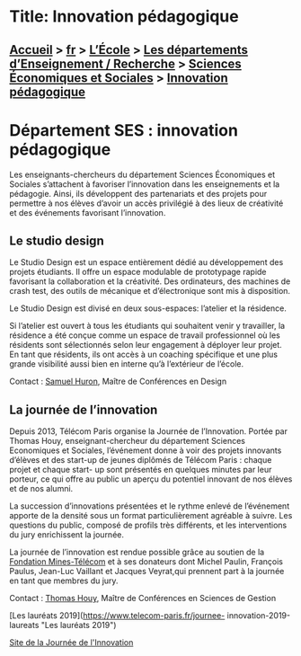 # Title: Innovation pédagogique

## [Accueil](https://www.telecom-paris.fr "https://www.telecom-paris.fr") > [fr](https://www.telecom-paris.fr/fr "fr") > [L’École](https://www.telecom-paris.fr/fr/ecole "L’École") > [Les départements d’Enseignement / Recherche](https://www.telecom-paris.fr/fr/ecole/departements-enseignement-recherche "Les départements d’Enseignement / Recherche") > [Sciences Économiques et Sociales](https://www.telecom-paris.fr/fr/ecole/departements-enseignement-recherche/sciences-economiques-sociales "Sciences Économiques et Sociales") > [Innovation pédagogique](https://www.telecom-paris.fr/fr/ecole/departements-enseignement-recherche/sciences-economiques-sociales/innovation-pedagogique)

[](https://www.telecom-paris.fr/fr/accueil)

# Département SES : innovation pédagogique

Les enseignants-chercheurs du département Sciences Économiques et Sociales
s’attachent à favoriser l’innovation dans les enseignements et la pédagogie.
Ainsi, ils développent des partenariats et des projets pour permettre à nos
élèves d’avoir un accès privilégié à des lieux de créativité et des événements
favorisant l’innovation.

## Le studio design

Le Studio Design est un espace entièrement dédié au développement des projets
étudiants. Il offre un espace modulable de prototypage rapide favorisant la
collaboration et la créativité. Des ordinateurs, des machines de crash test,
des outils de mécanique et d’électronique sont mis à disposition.

Le Studio Design est divisé en deux sous-espaces: l’atelier et la résidence.

Si l’atelier est ouvert à tous les étudiants qui souhaitent venir y
travailler, la résidence a été conçue comme un espace de travail professionnel
où les résidents sont sélectionnés selon leur engagement à déployer leur
projet. En tant que résidents, ils ont accès à un coaching spécifique et une
plus grande visibilité aussi bien en interne qu’à l’extérieur de l’école.

Contact : [Samuel Huron](https://www.telecom-paris.fr/samuel-huron), Maître de
Conférences en Design  

## La journée de l’innovation

Depuis 2013, Télécom Paris organise la Journée de l’Innovation. Portée par
Thomas Houy, enseignant-chercheur du département Sciences Economiques et
Sociales, l’événement donne à voir des projets innovants d’élèves et des
start-up de jeunes diplômés de Télécom Paris : chaque projet et chaque start-
up sont présentés en quelques minutes par leur porteur, ce qui offre au public
un aperçu du potentiel innovant de nos élèves et de nos alumni.

La succession d’innovations présentées et le rythme enlevé de l’événement
apporte de la densité sous un format particulièrement agréable à suivre. Les
questions du public, composé de profils très différents, et les interventions
du jury enrichissent la journée.

La journée de l’innovation est rendue possible grâce au soutien de la
[Fondation Mines-Télécom](http://fondation-mines-telecom.org/) et à ses
donateurs dont Michel Paulin, François Paulus, Jean-Luc Vaillant et Jacques
Veyrat,qui prennent part à la journée en tant que membres du jury.

Contact : [Thomas Houy](https://www.telecom-paris.fr/thomas-houy), Maître de
Conférences en Sciences de Gestion

[](https://www.telecom-paris.fr/journee-innovation-2019-laureats)

[Les lauréats 2019](https://www.telecom-paris.fr/journee-
innovation-2019-laureats "Les lauréats 2019")

[Site de la Journée de l'Innovation](http://www.journeeinnovation.com/  "Site
de la Journée de l'Innovation")

